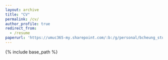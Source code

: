 ```yaml
---
layout: archive
title: "CV"
permalink: /cv/
author_profile: true
redirect_from:
  - /resume
paperurl: 'https://umuc365-my.sharepoint.com/:b:/g/personal/bcheung_student_umgc_edu/ERd8YkpfrNxDtsfe7dykqRIBlE0LFBwIwFMPkwwrkKVn6w?e=PfdN9L'
---
```


{% include base_path %}


